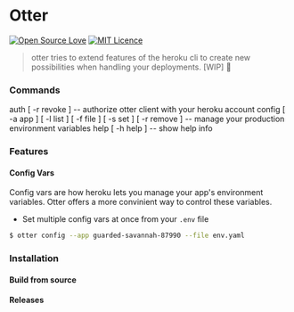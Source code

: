 # Otter
[![Open Source Love](https://badges.frapsoft.com/os/v3/open-source.png?v=103)](https://github.com/ellerbrock/open-source-badges/)
[![MIT Licence](https://badges.frapsoft.com/os/mit/mit.svg?v=103)](https://opensource.org/licenses/mit-license.php)

> otter tries to extend features of the heroku cli to create new possibilities when handling your deployments. [WIP] :construction:

### Commands
auth   [ -r revoke ]                                               -- authorize otter client with your heroku account
config [ -a app ] [ -l list ] [ -f file ] [ -s set ] [ -r remove ] -- manage your production environment variables
help   [ -h help ]                                                 -- show help info

### Features

#### Config Vars
Config vars are how heroku lets you manage your app's environment variables. Otter offers a more convinient way to control these variables.

- Set multiple config vars at once from your `.env` file
```sh
$ otter config --app guarded-savannah-87990 --file env.yaml
```

### Installation
#### Build from source

#### Releases